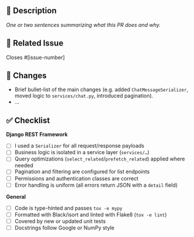 ## 📝 Description

_One or two sentences summarizing what this PR does and why._

## 🔗 Related Issue

Closes #[issue-number]

## 🚀 Changes

- Brief bullet-list of the main changes (e.g. added `ChatMessageSerializer`, moved logic to `services/chat.py`, introduced pagination).
- …

## ✅ Checklist

**Django REST Framework**
- [ ] I used a `Serializer` for all request/response payloads
- [ ] Business logic is isolated in a service layer (`services/…`)
- [ ] Query optimizations (`select_related`/`prefetch_related`) applied where needed
- [ ] Pagination and filtering are configured for list endpoints
- [ ] Permissions and authentication classes are correct
- [ ] Error handling is uniform (all errors return JSON with a `detail` field)

**General**
- [ ] Code is type-hinted and passes `tox -e mypy`
- [ ] Formatted with Black/isort and linted with Flake8 (`tox -e lint`)
- [ ] Covered by new or updated unit tests
- [ ] Docstrings follow Google or NumPy style
